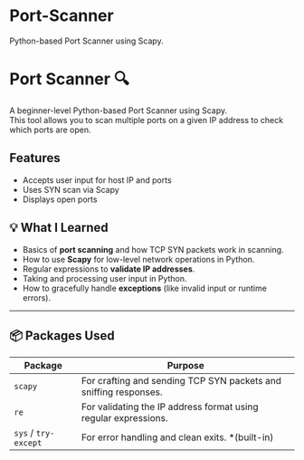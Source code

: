 # Port-Scanner
Python-based Port Scanner using Scapy.

# Port Scanner 🔍

A beginner-level Python-based Port Scanner using Scapy.  
This tool allows you to scan multiple ports on a given IP address to check which ports are open.

## Features
- Accepts user input for host IP and ports
- Uses SYN scan via Scapy
- Displays open ports

## 💡 What I Learned

- Basics of **port scanning** and how TCP SYN packets work in scanning.
- How to use **Scapy** for low-level network operations in Python.
- Regular expressions to **validate IP addresses**.
- Taking and processing user input in Python.
- How to gracefully handle **exceptions** (like invalid input or runtime errors).


---

## 📦 Packages Used

| Package | Purpose |
|--------|---------|
| `scapy` | For crafting and sending TCP SYN packets and sniffing responses. |
| `re`    | For validating the IP address format using regular expressions. |
| `sys` / `try-except` | For error handling and clean exits. *(built-in)
